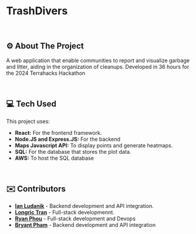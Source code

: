 # TrashDivers
<br/>

## ⚙️ About The Project
A web application that enable communities to report and visualize garbage and litter, aiding in the organization of cleanups. Developed in 36 hours for the 2024 Terrahacks Hackathon

<br/>

## 💻 Tech Used

This project uses: 

- **React:** For the frontend framework.
- **Node.JS and Express.JS:** For the backend
- **Maps Javascript API:** To display points and generate heatmaps.
- **SQL:** For the database that stores the plot data.
- **AWS:** To host the SQL database

<br/>

## ✉️ Contributors
- **[Ian Ludanik](https://github.com/ludanik)** - Backend development and API integration. 
- **[Longric Tran](https://github.com/longrict)** - Full-stack developmennt.
- **[Ryan Phou](https://github.com/PhouMan/)** - Full-stack development and Devops
- **[Bryant Pham](https://github.com/brahyerr)** - Backend development and API integration

